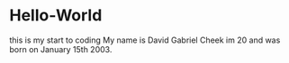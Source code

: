 # Hello-World
this is my start to coding
My name is David Gabriel Cheek im 20 and was born on January 15th 2003.

